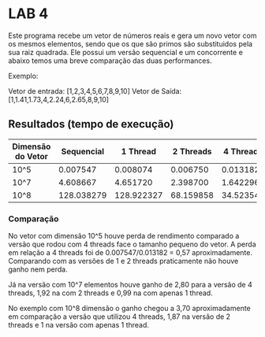 # LAB 4

Este programa recebe um vetor de números reais e gera um novo vetor com os mesmos elementos, sendo que os que são primos são substituidos pela sua raiz quadrada. Ele possui um versão sequencial e um concorrente e abaixo temos uma breve comparação das duas performances.

Exemplo:

Vetor de entrada: [1,2,3,4,5,6,7,8,9,10]
Vetor de Saída: [1,1.41,1.73,4,2.24,6,2.65,8,9,10]

## Resultados (tempo de execução)

| Dimensão do Vetor | Sequencial | 1 Thread | 2 Threads | 4 Threads |
|---|---|---|---|---|
| 10^5 |0.007547|0.008074|0.006750|0.013182|
| 10^7 |4.608667|4.651720|2.398700|1.642296|
| 10^8 |128.038279|128.922327|68.159858|34.523543|

### Comparação

No vetor com dimensão 10^5 houve perda de rendimento comparado a versão que rodou com 4 threads face o tamanho pequeno do vetor. A perda em relação a 4 threads foi de 0.007547/0.013182 = 0,57 aproximadamente. Comparando com as versões de 1 e 2 threads praticamente não houve ganho nem perda.

Já na versão com 10^7 elementos houve ganho de 2,80 para a versão de 4 threads, 1,92 na com 2 threads e 0,99 na com apenas 1 thread.

No exemplo com 10^8 dimensão o ganho chegou a 3,70 aproximadamente em comparação a versão que utilizou 4 threads, 1,87 na versão de 2 threads e 1 na versão com apenas 1 thread.

